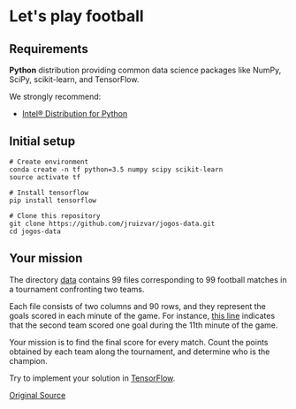 # Let's play football

## Requirements
**Python** distribution providing common data science packages like NumPy, SciPy, scikit-learn, and TensorFlow. 

We strongly recommend:
- [Intel® Distribution for Python](https://software.intel.com/en-us/distribution-for-python)

## Initial setup
```shell
# Create environment
conda create -n tf python=3.5 numpy scipy scikit-learn
source activate tf

# Install tensorflow
pip install tensorflow

# Clone this repository
git clone https://github.com/jruizvar/jogos-data.git
cd jogos-data
```

## Your mission
The directory [data](https://github.com/jruizvar/jogos-data/tree/master/data) contains 99 files corresponding to 99 football matches in a tournament confronting two teams.

Each file consists of two columns and 90 rows, and they represent the goals scored in each minute of the game. For instance, [this line](https://github.com/jruizvar/jogos-data/blob/master/data/jogo1.txt#L11) indicates that the second team scored one goal during the 11th minute of the game.

Your mission is to find the final score for every match. Count the points obtained by each team along the tournament, and determine who is the champion.

Try to implement your solution in [TensorFlow](https://www.tensorflow.org/).

[Original Source](https://github.com/jruizvar/jogos-data)

